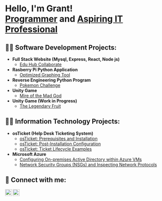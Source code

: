 <h1>Hello, I'm Grant! <br/><a href="https://github.com/grantgremillion">Programmer</a> and <a href="https://www.linkedin.com/in/grantgremillion333/">Aspiring IT Professional</a> </h1>

<h2>👨‍💻 Software Development Projects:</h2>

- <b>Full Stack Website (Mysql, Express, React, Node js)</b>
  - [Edu Hub Collaborate](https://github.com/GrantGremillion/Edu-Hub-Collaborate)
- <b>Rasberry Pi Python Application</b>
  - [Optimized Graphing Tool](https://github.com/GreatWolfLink/Group-CSC)
- <b>Reverse Engineering Python Program</b>
  - [Pokemon Challenge](https://github.com/Christina-Simino/Team-Error-404)
- <b>Unity Game</b>
  - [Mire of the Mad God](https://github.com/blazer3030/Epic-Trial)
- <b>Unity Game (Work in Progress)</b>
  - [The Legendary Fruit](https://github.com/GrantGremillion/TheLegendaryFruit)


<h2>👨‍💻 Information Technology Projects:</h2>

- <b>osTicket (Help Desk Ticketing System)</b>
  - [osTicket: Prerequisites and Installation](https://github.com/joshmadakorcc/osticket-prereqs)
  - [osTicket: Post-Installation Configuration](https://github.com/joshmadakorcc/post-install-config)
  - [osTicket: Ticket Lifecycle Examples](https://github.com/joshmadakorcc/ticket-lifecycle)
- <b>Microsoft Azure</b>
  - [Configuring On-premises Active Directory within Azure VMs](https://github.com/joshmadakorcc/configure-ad)
  - [Network Security Groups (NSGs) and Inspecting Network Protocols](https://github.com/joshmadakorcc/azure-network-protocols)

<h2> 🤳 Connect with me:</h2>


[<img align="left" alt="JoshMadakor | LinkedIn" width="22px" src="https://cdn.jsdelivr.net/npm/simple-icons@v3/icons/linkedin.svg" />][linkedin]
[<img align="left" alt="JoshMadakor | Instagram" width="22px" src="https://cdn.jsdelivr.net/npm/simple-icons@v3/icons/instagram.svg" />][instagram]

[facebook]: https://www.facebook.com/profile.php?id=61555206158779
[instagram]: https://www.instagram.com/joshmadakor/
[linkedin]: https://linkedin.com/in/joshmadakor






<!--
**joshmadakor1/joshmadakor1** is a ✨ _special_ ✨ repository because its `README.md` (this file) appears on your GitHub profile.

Here are some ideas to get you started:

- 🔭 I’m currently working on ...
- 🌱 I’m currently learning ...
- 👯 I’m looking to collaborate on ...
- 🤔 I’m looking for help with ...
- 💬 Ask me about ...
- 📫 How to reach me: ...
- 😄 Pronouns: ...
- ⚡ Fun fact: ...
-->
